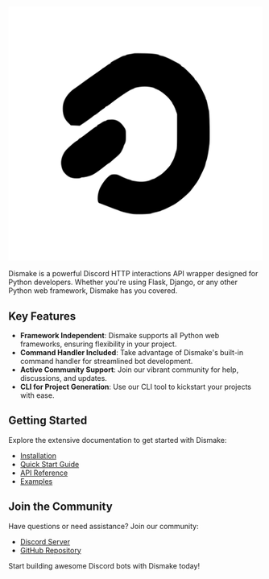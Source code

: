 # 

<p align="center">
  <a href="https://dismake.pages.dev"><img src="assets/images/logo.svg" alt="Dismake"></a>
</p>

Dismake is a powerful Discord HTTP interactions API wrapper designed for Python developers. Whether you're using Flask, Django, or any other Python web framework, Dismake has you covered.

## Key Features

- **Framework Independent**: Dismake supports all Python web frameworks, ensuring flexibility in your project.
- **Command Handler Included**: Take advantage of Dismake's built-in command handler for streamlined bot development.
- **Active Community Support**: Join our vibrant community for help, discussions, and updates.
- **CLI for Project Generation**: Use our CLI tool to kickstart your projects with ease.

## Getting Started

Explore the extensive documentation to get started with Dismake:

- [Installation](installation.md)
- [Quick Start Guide](quick-start.md)
- [API Reference](api-reference/)
- [Examples](examples.md)

## Join the Community

Have questions or need assistance? Join our community:

- [Discord Server](https://dismake.pages.dev/support)
- [GitHub Repository](https://dismake.pages.dev/github)

Start building awesome Discord bots with Dismake today!